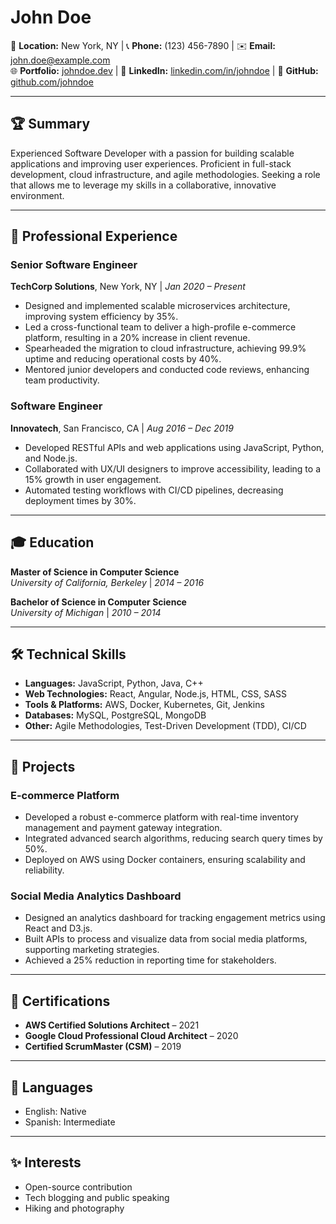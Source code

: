 # **John Doe**

📍 **Location:** New York, NY | 📞 **Phone:** (123) 456-7890 | ✉️ **Email:** [john.doe@example.com](mailto:john.doe@example.com)  
🌐 **Portfolio:** [johndoe.dev](https://johndoe.dev) | 💼 **LinkedIn:** [linkedin.com/in/johndoe](https://linkedin.com/in/johndoe) | 🐙 **GitHub:** [github.com/johndoe](https://github.com/johndoe)  

---

## 🏆 **Summary**
Experienced Software Developer with a passion for building scalable applications and improving user experiences. Proficient in full-stack development, cloud infrastructure, and agile methodologies. Seeking a role that allows me to leverage my skills in a collaborative, innovative environment.

---

## 💼 **Professional Experience**

### **Senior Software Engineer**  
**TechCorp Solutions**, New York, NY | *Jan 2020 – Present*  
- Designed and implemented scalable microservices architecture, improving system efficiency by 35%.  
- Led a cross-functional team to deliver a high-profile e-commerce platform, resulting in a 20% increase in client revenue.  
- Spearheaded the migration to cloud infrastructure, achieving 99.9% uptime and reducing operational costs by 40%.  
- Mentored junior developers and conducted code reviews, enhancing team productivity.  

### **Software Engineer**  
**Innovatech**, San Francisco, CA | *Aug 2016 – Dec 2019*  
- Developed RESTful APIs and web applications using JavaScript, Python, and Node.js.  
- Collaborated with UX/UI designers to improve accessibility, leading to a 15% growth in user engagement.  
- Automated testing workflows with CI/CD pipelines, decreasing deployment times by 30%.  

---

## 🎓 **Education**

**Master of Science in Computer Science**  
*University of California, Berkeley* | *2014 – 2016*  

**Bachelor of Science in Computer Science**  
*University of Michigan* | *2010 – 2014*  

---

## 🛠️ **Technical Skills**

- **Languages:** JavaScript, Python, Java, C++  
- **Web Technologies:** React, Angular, Node.js, HTML, CSS, SASS  
- **Tools & Platforms:** AWS, Docker, Kubernetes, Git, Jenkins  
- **Databases:** MySQL, PostgreSQL, MongoDB  
- **Other:** Agile Methodologies, Test-Driven Development (TDD), CI/CD  

---

## 📂 **Projects**

### **E-commerce Platform**
- Developed a robust e-commerce platform with real-time inventory management and payment gateway integration.  
- Integrated advanced search algorithms, reducing search query times by 50%.  
- Deployed on AWS using Docker containers, ensuring scalability and reliability.

### **Social Media Analytics Dashboard**
- Designed an analytics dashboard for tracking engagement metrics using React and D3.js.  
- Built APIs to process and visualize data from social media platforms, supporting marketing strategies.  
- Achieved a 25% reduction in reporting time for stakeholders.

---

## 🌟 **Certifications**
- **AWS Certified Solutions Architect** – 2021  
- **Google Cloud Professional Cloud Architect** – 2020  
- **Certified ScrumMaster (CSM)** – 2019  

---

## 💬 **Languages**
- English: Native  
- Spanish: Intermediate  

---

## ✨ **Interests**
- Open-source contribution  
- Tech blogging and public speaking  
- Hiking and photography  
